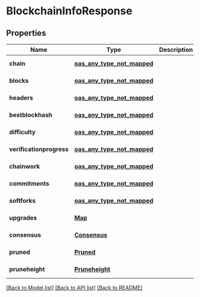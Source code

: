 # BlockchainInfoResponse
## Properties

| Name | Type | Description | Notes |
|------------ | ------------- | ------------- | -------------|
| **chain** | [**oas_any_type_not_mapped**](.md) |  | [default to null] |
| **blocks** | [**oas_any_type_not_mapped**](.md) |  | [default to null] |
| **headers** | [**oas_any_type_not_mapped**](.md) |  | [default to null] |
| **bestblockhash** | [**oas_any_type_not_mapped**](.md) |  | [default to null] |
| **difficulty** | [**oas_any_type_not_mapped**](.md) |  | [default to null] |
| **verificationprogress** | [**oas_any_type_not_mapped**](.md) |  | [default to null] |
| **chainwork** | [**oas_any_type_not_mapped**](.md) |  | [default to null] |
| **commitments** | [**oas_any_type_not_mapped**](.md) |  | [default to null] |
| **softforks** | [**oas_any_type_not_mapped**](.md) |  | [default to null] |
| **upgrades** | [**Map**](Upgrade.md) |  | [default to null] |
| **consensus** | [**Consensus**](Consensus.md) |  | [default to null] |
| **pruned** | [**Pruned**](Pruned.md) |  | [default to null] |
| **pruneheight** | [**Pruneheight**](Pruneheight.md) |  | [default to null] |

[[Back to Model list]](../README.md#documentation-for-models) [[Back to API list]](../README.md#documentation-for-api-endpoints) [[Back to README]](../README.md)

